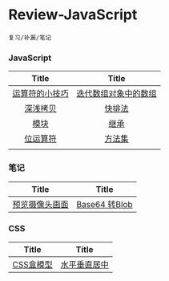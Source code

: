 # Review-JavaScript
	复习/补漏/笔记

### JavaScript

| Title | Title |
| :------: | :------: |
| [运算符的小技巧](https://github.com/Caraws/Review-JavaScript/issues/1) | [迭代数组对象中的数组](https://github.com/Caraws/Review-JavaScript/issues/2)  |
| [深浅拷贝](https://github.com/Caraws/Review-JavaScript/issues/5) | [快排法](https://github.com/Caraws/Review-JavaScript/issues/7) |
| [模块](https://github.com/Caraws/Review-JavaScript/issues/8) | [继承](https://github.com/Caraws/Review-JavaScript/issues/9) |
| [位运算符](https://github.com/Caraws/Review-JavaScript/issues/10) | [方法集](https://github.com/Caraws/Review-JavaScript/issues/11) |
|  |  |


### 笔记

| Title | Title |
| :------: | :------: |
| [预览摄像头画面](https://github.com/Caraws/Review-JavaScript/issues/3) | [Base64 转Blob](https://github.com/Caraws/Review-JavaScript/issues/6) |

### CSS
| Title | Title |
| :------: | :------: |
| [CSS盒模型](https://github.com/Caraws/Review-JavaScript/issues/4) | [水平垂直居中](https://github.com/Caraws/Review-JavaScript/issues/12) |
